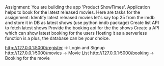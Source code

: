 Assignment:
You are building the app 'Product ShowTimes'. Application helps to book for the latest released movies. Here are tasks for the assignment:
Identify latest released movies let's say top 25 from the imdb and store it in DB as latest shows (use python imdb package)
Create list API to fetch latest shows
Provide the booking api for the the shows
Create a API which can show latest booking for the users
Hosting it as a serverless function is a plus, the database can be your choice.


http://127.0.0.1:5000/register -> Login and Signup
http://127.0.0.1:5000/movies -> Movie List
http://127.0.0.1:5000/booking -> Booking for the movie

